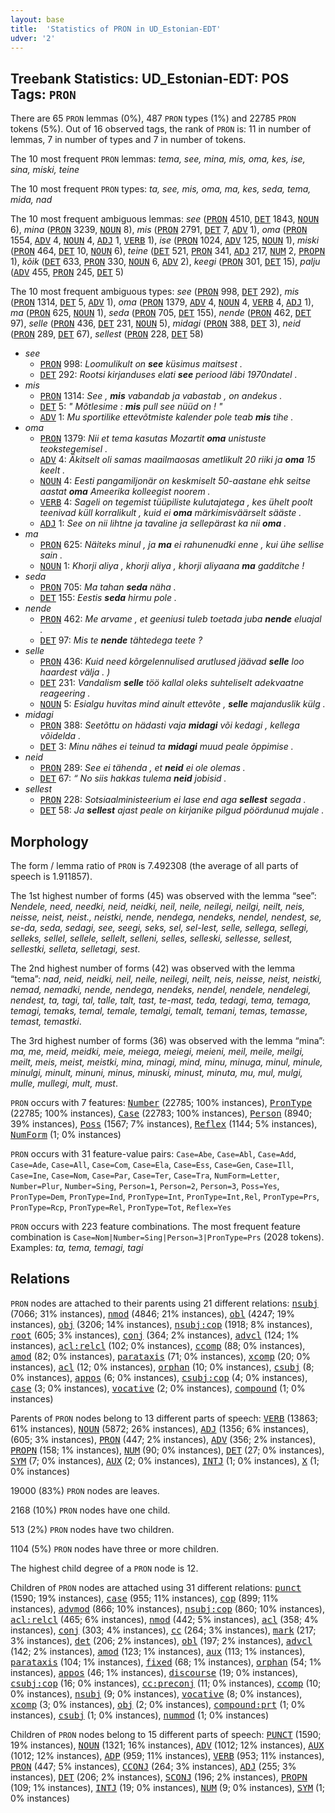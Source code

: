 ```yaml
---
layout: base
title:  'Statistics of PRON in UD_Estonian-EDT'
udver: '2'
---
```


## Treebank Statistics: UD_Estonian-EDT: POS Tags: `PRON`

There are 65 `PRON` lemmas (0%), 487 `PRON` types (1%) and 22785 `PRON` tokens (5%).
Out of 16 observed tags, the rank of `PRON` is: 11 in number of lemmas, 7 in number of types and 7 in number of tokens.

The 10 most frequent `PRON` lemmas: <em>tema, see, mina, mis, oma, kes, ise, sina, miski, teine</em>

The 10 most frequent `PRON` types:  <em>ta, see, mis, oma, ma, kes, seda, tema, mida, nad</em>

The 10 most frequent ambiguous lemmas: <em>see</em> (<tt><a href="et_edt-pos-PRON.html">PRON</a></tt> 4510, <tt><a href="et_edt-pos-DET.html">DET</a></tt> 1843, <tt><a href="et_edt-pos-NOUN.html">NOUN</a></tt> 6), <em>mina</em> (<tt><a href="et_edt-pos-PRON.html">PRON</a></tt> 3239, <tt><a href="et_edt-pos-NOUN.html">NOUN</a></tt> 8), <em>mis</em> (<tt><a href="et_edt-pos-PRON.html">PRON</a></tt> 2791, <tt><a href="et_edt-pos-DET.html">DET</a></tt> 7, <tt><a href="et_edt-pos-ADV.html">ADV</a></tt> 1), <em>oma</em> (<tt><a href="et_edt-pos-PRON.html">PRON</a></tt> 1554, <tt><a href="et_edt-pos-ADV.html">ADV</a></tt> 4, <tt><a href="et_edt-pos-NOUN.html">NOUN</a></tt> 4, <tt><a href="et_edt-pos-ADJ.html">ADJ</a></tt> 1, <tt><a href="et_edt-pos-VERB.html">VERB</a></tt> 1), <em>ise</em> (<tt><a href="et_edt-pos-PRON.html">PRON</a></tt> 1024, <tt><a href="et_edt-pos-ADV.html">ADV</a></tt> 125, <tt><a href="et_edt-pos-NOUN.html">NOUN</a></tt> 1), <em>miski</em> (<tt><a href="et_edt-pos-PRON.html">PRON</a></tt> 464, <tt><a href="et_edt-pos-DET.html">DET</a></tt> 10, <tt><a href="et_edt-pos-NOUN.html">NOUN</a></tt> 6), <em>teine</em> (<tt><a href="et_edt-pos-DET.html">DET</a></tt> 521, <tt><a href="et_edt-pos-PRON.html">PRON</a></tt> 341, <tt><a href="et_edt-pos-ADJ.html">ADJ</a></tt> 217, <tt><a href="et_edt-pos-NUM.html">NUM</a></tt> 2, <tt><a href="et_edt-pos-PROPN.html">PROPN</a></tt> 1), <em>kõik</em> (<tt><a href="et_edt-pos-DET.html">DET</a></tt> 633, <tt><a href="et_edt-pos-PRON.html">PRON</a></tt> 330, <tt><a href="et_edt-pos-NOUN.html">NOUN</a></tt> 6, <tt><a href="et_edt-pos-ADV.html">ADV</a></tt> 2), <em>keegi</em> (<tt><a href="et_edt-pos-PRON.html">PRON</a></tt> 301, <tt><a href="et_edt-pos-DET.html">DET</a></tt> 15), <em>palju</em> (<tt><a href="et_edt-pos-ADV.html">ADV</a></tt> 455, <tt><a href="et_edt-pos-PRON.html">PRON</a></tt> 245, <tt><a href="et_edt-pos-DET.html">DET</a></tt> 5)

The 10 most frequent ambiguous types:  <em>see</em> (<tt><a href="et_edt-pos-PRON.html">PRON</a></tt> 998, <tt><a href="et_edt-pos-DET.html">DET</a></tt> 292), <em>mis</em> (<tt><a href="et_edt-pos-PRON.html">PRON</a></tt> 1314, <tt><a href="et_edt-pos-DET.html">DET</a></tt> 5, <tt><a href="et_edt-pos-ADV.html">ADV</a></tt> 1), <em>oma</em> (<tt><a href="et_edt-pos-PRON.html">PRON</a></tt> 1379, <tt><a href="et_edt-pos-ADV.html">ADV</a></tt> 4, <tt><a href="et_edt-pos-NOUN.html">NOUN</a></tt> 4, <tt><a href="et_edt-pos-VERB.html">VERB</a></tt> 4, <tt><a href="et_edt-pos-ADJ.html">ADJ</a></tt> 1), <em>ma</em> (<tt><a href="et_edt-pos-PRON.html">PRON</a></tt> 625, <tt><a href="et_edt-pos-NOUN.html">NOUN</a></tt> 1), <em>seda</em> (<tt><a href="et_edt-pos-PRON.html">PRON</a></tt> 705, <tt><a href="et_edt-pos-DET.html">DET</a></tt> 155), <em>nende</em> (<tt><a href="et_edt-pos-PRON.html">PRON</a></tt> 462, <tt><a href="et_edt-pos-DET.html">DET</a></tt> 97), <em>selle</em> (<tt><a href="et_edt-pos-PRON.html">PRON</a></tt> 436, <tt><a href="et_edt-pos-DET.html">DET</a></tt> 231, <tt><a href="et_edt-pos-NOUN.html">NOUN</a></tt> 5), <em>midagi</em> (<tt><a href="et_edt-pos-PRON.html">PRON</a></tt> 388, <tt><a href="et_edt-pos-DET.html">DET</a></tt> 3), <em>neid</em> (<tt><a href="et_edt-pos-PRON.html">PRON</a></tt> 289, <tt><a href="et_edt-pos-DET.html">DET</a></tt> 67), <em>sellest</em> (<tt><a href="et_edt-pos-PRON.html">PRON</a></tt> 228, <tt><a href="et_edt-pos-DET.html">DET</a></tt> 58)


* <em>see</em>
  * <tt><a href="et_edt-pos-PRON.html">PRON</a></tt> 998: <em>Loomulikult on <b>see</b> küsimus maitsest .</em>
  * <tt><a href="et_edt-pos-DET.html">DET</a></tt> 292: <em>Rootsi kirjanduses elati <b>see</b> periood läbi 1970ndatel .</em>
* <em>mis</em>
  * <tt><a href="et_edt-pos-PRON.html">PRON</a></tt> 1314: <em>See , <b>mis</b> vabandab ja vabastab , on andekus .</em>
  * <tt><a href="et_edt-pos-DET.html">DET</a></tt> 5: <em>" Mõtlesime : <b>mis</b> pull see nüüd on ! "</em>
  * <tt><a href="et_edt-pos-ADV.html">ADV</a></tt> 1: <em>Mu sportilike ettevõtmiste kalender pole teab <b>mis</b> tihe .</em>
* <em>oma</em>
  * <tt><a href="et_edt-pos-PRON.html">PRON</a></tt> 1379: <em>Nii et tema kasutas Mozartit <b>oma</b> unistuste teokstegemisel .</em>
  * <tt><a href="et_edt-pos-ADV.html">ADV</a></tt> 4: <em>Äkitselt oli samas maailmaosas ametlikult 20 riiki ja <b>oma</b> 15 keelt .</em>
  * <tt><a href="et_edt-pos-NOUN.html">NOUN</a></tt> 4: <em>Eesti pangamiljonär on keskmiselt 50-aastane ehk seitse aastat <b>oma</b> Ameerika kolleegist noorem .</em>
  * <tt><a href="et_edt-pos-VERB.html">VERB</a></tt> 4: <em>Sageli on tegemist tüüpiliste kulutajatega , kes ühelt poolt teenivad küll korralikult , kuid ei <b>oma</b> märkimisväärselt sääste .</em>
  * <tt><a href="et_edt-pos-ADJ.html">ADJ</a></tt> 1: <em>See on nii lihtne ja tavaline ja sellepärast ka nii <b>oma</b> .</em>
* <em>ma</em>
  * <tt><a href="et_edt-pos-PRON.html">PRON</a></tt> 625: <em>Näiteks minul , ja <b>ma</b> ei rahunenudki enne , kui ühe sellise sain .</em>
  * <tt><a href="et_edt-pos-NOUN.html">NOUN</a></tt> 1: <em>Khorji aliya , khorji aliya , khorji aliyaana <b>ma</b> gadditche !</em>
* <em>seda</em>
  * <tt><a href="et_edt-pos-PRON.html">PRON</a></tt> 705: <em>Ma tahan <b>seda</b> näha .</em>
  * <tt><a href="et_edt-pos-DET.html">DET</a></tt> 155: <em>Eestis <b>seda</b> hirmu pole .</em>
* <em>nende</em>
  * <tt><a href="et_edt-pos-PRON.html">PRON</a></tt> 462: <em>Me arvame , et geeniusi tuleb toetada juba <b>nende</b> eluajal .</em>
  * <tt><a href="et_edt-pos-DET.html">DET</a></tt> 97: <em>Mis te <b>nende</b> tähtedega teete ?</em>
* <em>selle</em>
  * <tt><a href="et_edt-pos-PRON.html">PRON</a></tt> 436: <em>Kuid need kõrgelennulised arutlused jäävad <b>selle</b> loo haardest välja . )</em>
  * <tt><a href="et_edt-pos-DET.html">DET</a></tt> 231: <em>Vandalism <b>selle</b> töö kallal oleks suhteliselt adekvaatne reageering .</em>
  * <tt><a href="et_edt-pos-NOUN.html">NOUN</a></tt> 5: <em>Esialgu huvitas mind ainult ettevõte , <b>selle</b> majanduslik külg .</em>
* <em>midagi</em>
  * <tt><a href="et_edt-pos-PRON.html">PRON</a></tt> 388: <em>Seetõttu on hädasti vaja <b>midagi</b> või kedagi , kellega võidelda .</em>
  * <tt><a href="et_edt-pos-DET.html">DET</a></tt> 3: <em>Minu nähes ei teinud ta <b>midagi</b> muud peale õppimise .</em>
* <em>neid</em>
  * <tt><a href="et_edt-pos-PRON.html">PRON</a></tt> 289: <em>See ei tähenda , et <b>neid</b> ei ole olemas .</em>
  * <tt><a href="et_edt-pos-DET.html">DET</a></tt> 67: <em>“ No siis hakkas tulema <b>neid</b> jobisid .</em>
* <em>sellest</em>
  * <tt><a href="et_edt-pos-PRON.html">PRON</a></tt> 228: <em>Sotsiaalministeerium ei lase end aga <b>sellest</b> segada .</em>
  * <tt><a href="et_edt-pos-DET.html">DET</a></tt> 58: <em>Ja <b>sellest</b> ajast peale on kirjanike pilgud pöördunud mujale .</em>

## Morphology

The form / lemma ratio of `PRON` is 7.492308 (the average of all parts of speech is 1.911857).

The 1st highest number of forms (45) was observed with the lemma “see”: <em>Nendele, need, needki, neid, neidki, neil, neile, neilegi, neilgi, neilt, neis, neisse, neist, neist., neistki, nende, nendega, nendeks, nendel, nendest, se, se-da, seda, sedagi, see, seegi, seks, sel, sel-lest, selle, sellega, sellegi, selleks, sellel, sellele, sellelt, selleni, selles, selleski, sellesse, sellest, sellestki, selleta, selletagi, sest</em>.

The 2nd highest number of forms (42) was observed with the lemma “tema”: <em>nad, neid, neidki, neil, neile, neilegi, neilt, neis, neisse, neist, neistki, nemad, nemadki, nende, nendega, nendeks, nendel, nendele, nendelegi, nendest, ta, tagi, tal, talle, talt, tast, te-mast, teda, tedagi, tema, temaga, temagi, temaks, temal, temale, temalgi, temalt, temani, temas, temasse, temast, temastki</em>.

The 3rd highest number of forms (36) was observed with the lemma “mina”: <em>ma, me, meid, meidki, meie, meiega, meiegi, meieni, meil, meile, meilgi, meilt, meis, meist, meistki, mina, minagi, mind, minu, minuga, minul, minule, minulgi, minult, minuni, minus, minuski, minust, minuta, mu, mul, mulgi, mulle, mullegi, mult, must</em>.

`PRON` occurs with 7 features: <tt><a href="et_edt-feat-Number.html">Number</a></tt> (22785; 100% instances), <tt><a href="et_edt-feat-PronType.html">PronType</a></tt> (22785; 100% instances), <tt><a href="et_edt-feat-Case.html">Case</a></tt> (22783; 100% instances), <tt><a href="et_edt-feat-Person.html">Person</a></tt> (8940; 39% instances), <tt><a href="et_edt-feat-Poss.html">Poss</a></tt> (1567; 7% instances), <tt><a href="et_edt-feat-Reflex.html">Reflex</a></tt> (1144; 5% instances), <tt><a href="et_edt-feat-NumForm.html">NumForm</a></tt> (1; 0% instances)

`PRON` occurs with 31 feature-value pairs: `Case=Abe`, `Case=Abl`, `Case=Add`, `Case=Ade`, `Case=All`, `Case=Com`, `Case=Ela`, `Case=Ess`, `Case=Gen`, `Case=Ill`, `Case=Ine`, `Case=Nom`, `Case=Par`, `Case=Ter`, `Case=Tra`, `NumForm=Letter`, `Number=Plur`, `Number=Sing`, `Person=1`, `Person=2`, `Person=3`, `Poss=Yes`, `PronType=Dem`, `PronType=Ind`, `PronType=Int`, `PronType=Int,Rel`, `PronType=Prs`, `PronType=Rcp`, `PronType=Rel`, `PronType=Tot`, `Reflex=Yes`

`PRON` occurs with 223 feature combinations.
The most frequent feature combination is `Case=Nom|Number=Sing|Person=3|PronType=Prs` (2028 tokens).
Examples: <em>ta, tema, temagi, tagi</em>


## Relations

`PRON` nodes are attached to their parents using 21 different relations: <tt><a href="et_edt-dep-nsubj.html">nsubj</a></tt> (7066; 31% instances), <tt><a href="et_edt-dep-nmod.html">nmod</a></tt> (4846; 21% instances), <tt><a href="et_edt-dep-obl.html">obl</a></tt> (4247; 19% instances), <tt><a href="et_edt-dep-obj.html">obj</a></tt> (3206; 14% instances), <tt><a href="et_edt-dep-nsubj-cop.html">nsubj:cop</a></tt> (1918; 8% instances), <tt><a href="et_edt-dep-root.html">root</a></tt> (605; 3% instances), <tt><a href="et_edt-dep-conj.html">conj</a></tt> (364; 2% instances), <tt><a href="et_edt-dep-advcl.html">advcl</a></tt> (124; 1% instances), <tt><a href="et_edt-dep-acl-relcl.html">acl:relcl</a></tt> (102; 0% instances), <tt><a href="et_edt-dep-ccomp.html">ccomp</a></tt> (88; 0% instances), <tt><a href="et_edt-dep-amod.html">amod</a></tt> (82; 0% instances), <tt><a href="et_edt-dep-parataxis.html">parataxis</a></tt> (71; 0% instances), <tt><a href="et_edt-dep-xcomp.html">xcomp</a></tt> (20; 0% instances), <tt><a href="et_edt-dep-acl.html">acl</a></tt> (12; 0% instances), <tt><a href="et_edt-dep-orphan.html">orphan</a></tt> (10; 0% instances), <tt><a href="et_edt-dep-csubj.html">csubj</a></tt> (8; 0% instances), <tt><a href="et_edt-dep-appos.html">appos</a></tt> (6; 0% instances), <tt><a href="et_edt-dep-csubj-cop.html">csubj:cop</a></tt> (4; 0% instances), <tt><a href="et_edt-dep-case.html">case</a></tt> (3; 0% instances), <tt><a href="et_edt-dep-vocative.html">vocative</a></tt> (2; 0% instances), <tt><a href="et_edt-dep-compound.html">compound</a></tt> (1; 0% instances)

Parents of `PRON` nodes belong to 13 different parts of speech: <tt><a href="et_edt-pos-VERB.html">VERB</a></tt> (13863; 61% instances), <tt><a href="et_edt-pos-NOUN.html">NOUN</a></tt> (5872; 26% instances), <tt><a href="et_edt-pos-ADJ.html">ADJ</a></tt> (1356; 6% instances),  (605; 3% instances), <tt><a href="et_edt-pos-PRON.html">PRON</a></tt> (447; 2% instances), <tt><a href="et_edt-pos-ADV.html">ADV</a></tt> (356; 2% instances), <tt><a href="et_edt-pos-PROPN.html">PROPN</a></tt> (158; 1% instances), <tt><a href="et_edt-pos-NUM.html">NUM</a></tt> (90; 0% instances), <tt><a href="et_edt-pos-DET.html">DET</a></tt> (27; 0% instances), <tt><a href="et_edt-pos-SYM.html">SYM</a></tt> (7; 0% instances), <tt><a href="et_edt-pos-AUX.html">AUX</a></tt> (2; 0% instances), <tt><a href="et_edt-pos-INTJ.html">INTJ</a></tt> (1; 0% instances), <tt><a href="et_edt-pos-X.html">X</a></tt> (1; 0% instances)

19000 (83%) `PRON` nodes are leaves.

2168 (10%) `PRON` nodes have one child.

513 (2%) `PRON` nodes have two children.

1104 (5%) `PRON` nodes have three or more children.

The highest child degree of a `PRON` node is 12.

Children of `PRON` nodes are attached using 31 different relations: <tt><a href="et_edt-dep-punct.html">punct</a></tt> (1590; 19% instances), <tt><a href="et_edt-dep-case.html">case</a></tt> (955; 11% instances), <tt><a href="et_edt-dep-cop.html">cop</a></tt> (899; 11% instances), <tt><a href="et_edt-dep-advmod.html">advmod</a></tt> (866; 10% instances), <tt><a href="et_edt-dep-nsubj-cop.html">nsubj:cop</a></tt> (860; 10% instances), <tt><a href="et_edt-dep-acl-relcl.html">acl:relcl</a></tt> (465; 6% instances), <tt><a href="et_edt-dep-nmod.html">nmod</a></tt> (442; 5% instances), <tt><a href="et_edt-dep-acl.html">acl</a></tt> (358; 4% instances), <tt><a href="et_edt-dep-conj.html">conj</a></tt> (303; 4% instances), <tt><a href="et_edt-dep-cc.html">cc</a></tt> (264; 3% instances), <tt><a href="et_edt-dep-mark.html">mark</a></tt> (217; 3% instances), <tt><a href="et_edt-dep-det.html">det</a></tt> (206; 2% instances), <tt><a href="et_edt-dep-obl.html">obl</a></tt> (197; 2% instances), <tt><a href="et_edt-dep-advcl.html">advcl</a></tt> (142; 2% instances), <tt><a href="et_edt-dep-amod.html">amod</a></tt> (123; 1% instances), <tt><a href="et_edt-dep-aux.html">aux</a></tt> (113; 1% instances), <tt><a href="et_edt-dep-parataxis.html">parataxis</a></tt> (104; 1% instances), <tt><a href="et_edt-dep-fixed.html">fixed</a></tt> (68; 1% instances), <tt><a href="et_edt-dep-orphan.html">orphan</a></tt> (54; 1% instances), <tt><a href="et_edt-dep-appos.html">appos</a></tt> (46; 1% instances), <tt><a href="et_edt-dep-discourse.html">discourse</a></tt> (19; 0% instances), <tt><a href="et_edt-dep-csubj-cop.html">csubj:cop</a></tt> (16; 0% instances), <tt><a href="et_edt-dep-cc-preconj.html">cc:preconj</a></tt> (11; 0% instances), <tt><a href="et_edt-dep-ccomp.html">ccomp</a></tt> (10; 0% instances), <tt><a href="et_edt-dep-nsubj.html">nsubj</a></tt> (9; 0% instances), <tt><a href="et_edt-dep-vocative.html">vocative</a></tt> (8; 0% instances), <tt><a href="et_edt-dep-xcomp.html">xcomp</a></tt> (3; 0% instances), <tt><a href="et_edt-dep-obj.html">obj</a></tt> (2; 0% instances), <tt><a href="et_edt-dep-compound-prt.html">compound:prt</a></tt> (1; 0% instances), <tt><a href="et_edt-dep-csubj.html">csubj</a></tt> (1; 0% instances), <tt><a href="et_edt-dep-nummod.html">nummod</a></tt> (1; 0% instances)

Children of `PRON` nodes belong to 15 different parts of speech: <tt><a href="et_edt-pos-PUNCT.html">PUNCT</a></tt> (1590; 19% instances), <tt><a href="et_edt-pos-NOUN.html">NOUN</a></tt> (1321; 16% instances), <tt><a href="et_edt-pos-ADV.html">ADV</a></tt> (1012; 12% instances), <tt><a href="et_edt-pos-AUX.html">AUX</a></tt> (1012; 12% instances), <tt><a href="et_edt-pos-ADP.html">ADP</a></tt> (959; 11% instances), <tt><a href="et_edt-pos-VERB.html">VERB</a></tt> (953; 11% instances), <tt><a href="et_edt-pos-PRON.html">PRON</a></tt> (447; 5% instances), <tt><a href="et_edt-pos-CCONJ.html">CCONJ</a></tt> (264; 3% instances), <tt><a href="et_edt-pos-ADJ.html">ADJ</a></tt> (255; 3% instances), <tt><a href="et_edt-pos-DET.html">DET</a></tt> (206; 2% instances), <tt><a href="et_edt-pos-SCONJ.html">SCONJ</a></tt> (196; 2% instances), <tt><a href="et_edt-pos-PROPN.html">PROPN</a></tt> (109; 1% instances), <tt><a href="et_edt-pos-INTJ.html">INTJ</a></tt> (19; 0% instances), <tt><a href="et_edt-pos-NUM.html">NUM</a></tt> (9; 0% instances), <tt><a href="et_edt-pos-SYM.html">SYM</a></tt> (1; 0% instances)

